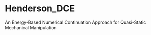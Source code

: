 # Henderson_DCE
An Energy-Based Numerical Continuation Approach for Quasi-Static Mechanical Manipulation
